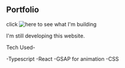 ## Portfolio 

click ![here]("https://t-divya.github.io/portfolio/") to see what I'm building

I'm still developing this website.

Tech Used-

-Typescript
-React
-GSAP for animation
-CSS
